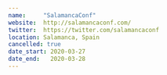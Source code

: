 ```yaml
---
name:     "SalamancaConf"
website:  http://salamancaconf.com/
twitter:  https://twitter.com/salamancaconf
location: Salamanca, Spain
cancelled: true
date_start: 2020-03-27
date_end:   2020-03-28
---
```

